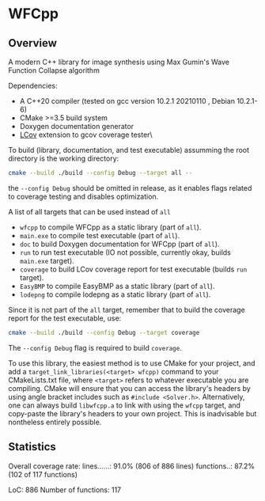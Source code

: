 # WFCpp

## Overview

A modern C++ library for image synthesis using Max Gumin's Wave Function Collapse algorithm

Dependencies:
- A C++20 compiler (tested on gcc version 10.2.1 20210110 , Debian 10.2.1-6)
- CMake >=3.5 build system
- Doxygen documentation generator
- [LCov](https://ltp.sourceforge.net/coverage/lcov.php) extension to gcov coverage tester\

To build (library, documentation, and test executable) assumming the root directory is the working directory:
```bash
cmake --build ./build --config Debug --target all --
```
the `--config Debug` should be omitted in release, as it enables flags related to coverage testing and disables optimization.

A list of all targets that can be used instead of `all`
- `wfcpp` to compile WFCpp as a static library (part of `all`).
- `main.exe` to compile test executable (part of `all`).
- `doc` to build Doxygen documentation for WFCpp (part of `all`).
- `run` to run test executable (IO not possible, currently okay, builds `main.exe` target).
- `coverage` to build LCov coverage report for test executable (builds `run` target).
- `EasyBMP` to compile EasyBMP as a static library (part of `all`).
- `lodepng` to compile lodepng as a static library (part of `all`).

Since it is not part of the `all` target, remember that to build the coverage report for the test executable, use:
```bash
cmake --build ./build --config Debug --target coverage
```
The `--config Debug` flag is required to build `coverage`.

To use this library, the easiest method is to use CMake for your project, and add a `target_link_libraries(<target> wfcpp)` command to your CMakeLists.txt file, where `<target>` refers to whatever executable you are compiling. CMake will ensure that you can access the library's headers by using angle bracket includes such as `#include <Solver.h>`. Alternatively, one can always build `libwfcpp.a` to link with using the `wfcpp` target, and copy-paste the library's headers to your own project. This is inadvisable but nontheless entirely possible.

## Statistics

Overall coverage rate:
  lines......: 91.0% (806 of 886 lines)
  functions..: 87.2% (102 of 117 functions)

LoC: 886
Number of functions: 117
